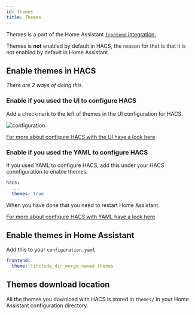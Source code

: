 ```yaml
---
id: themes
title: Themes
---
```


Themes is a part of the Home Assistant [`frontend` integration.](https://www.home-assistant.io/integrations/frontend/)

Themes is **not** enabled by default in HACS, the reason for that is that it is not enabled by default in Home Assistant.

## Enable themes in HACS

_There are 2 ways of doing this._

### Enable if you used the UI to configure HACS

Add a checkmark to the left of themes in the UI configuration for HACS.

![configuration](/img/conf4.png)

[For more about configure HACS with the UI have a look here](configuration/basic.md)

### Enable if you used the YAML to configure HACS

If you used YAML to configure HACS, add this under your HACS connfiguration to enable themes.

```yaml
hacs:
  ...
  themes: true
```

When you have done that you need to restart Home Assistant.

[For more about configure HACS with YAML have a look here](configuration/legacy.md)

## Enable themes in Home Assistant

Add this to your `configuration.yaml`

```yaml
frontend:
  theme: !include_dir_merge_named themes
```

## Themes download location

All the themes you download with HACS is stored in `themes/` in your Home Assistant configuration directory.
